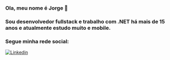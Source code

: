 ### Ola, meu nome é Jorge 👋
### Sou desenvolvedor fullstack e trabalho com .NET há mais de 15 anos e atualmente estudo muito e mobile.
### Segue minha rede social:
[![Linkedin](https://img.shields.io/badge/LinkedIn-0077B5?style=for-the-badge&logo=linkedin&logoColor=white)](http://www.linkedin.com.br/in/jorgeteodoro)
